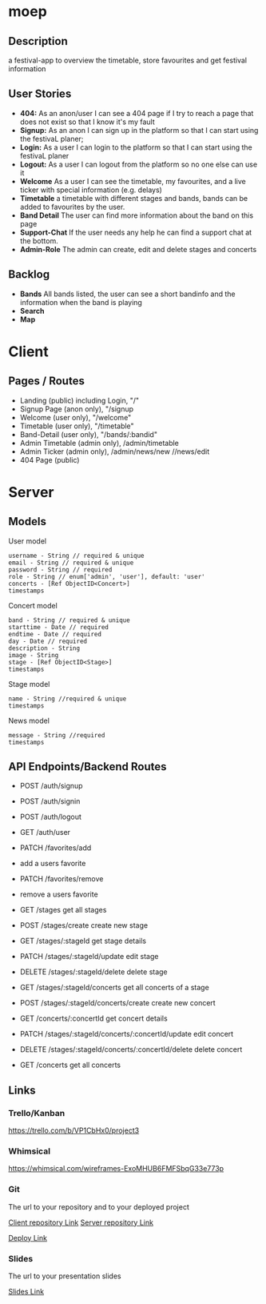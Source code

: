 # moep

## Description

a festival-app to overview the timetable, store favourites and get festival information

## User Stories

-  **404:** As an anon/user I can see a 404 page if I try to reach a page that does not exist so that I know it's my fault
-  **Signup:** As an anon I can sign up in the platform so that I can start using the festivaL planer;
-  **Login:** As a user I can login to the platform so that I can start using the festivaL planer
-  **Logout:** As a user I can logout from the platform so no one else can use it
-  **Welcome** As a user I can see the timetable, my favourites, and a live ticker with special information (e.g. delays)
-  **Timetable** a timetable with different stages and bands, bands can be added to favourites by the user.
-  **Band Detail** The user can find more information about the band on this page
-  **Support-Chat** If the user needs any help he can find a support chat at the bottom.
-  **Admin-Role** The admin can create, edit and delete stages and concerts

## Backlog

-  **Bands** All bands listed, the user can see a short bandinfo and the information when the band is playing
-  **Search**
-  **Map**

# Client

## Pages / Routes

-  Landing (public) including Login, "/"
-  Signup Page (anon only), "/signup
-  Welcome (user only), "/welcome"
-  Timetable (user only), "/timetable"
-  Band-Detail (user only), "/bands/:bandid"
-  Admin Timetable (admin only), /admin/timetable
-  Admin Ticker (admin only), /admin/news/new //news/edit
-  404 Page (public)

# Server

## Models

User model

```
username - String // required & unique
email - String // required & unique
password - String // required
role - String // enum['admin', 'user'], default: 'user'
concerts - [Ref ObjectID<Concert>]
timestamps
```

Concert model

```
band - String // required & unique
starttime - Date // required
endtime - Date // required
day - Date // required
description - String
image - String
stage - [Ref ObjectID<Stage>]
timestamps
```

Stage model

```
name - String //required & unique
timestamps
```

News model

```
message - String //required
timestamps
```

## API Endpoints/Backend Routes

-  POST /auth/signup
-  POST /auth/signin
-  POST /auth/logout
-  GET /auth/user

-  PATCH /favorites/add
-  add a users favorite
-  PATCH /favorites/remove
-  remove a users favorite

-  GET /stages get all stages
-  POST /stages/create create new stage
-  GET /stages/:stageId get stage details
-  PATCH /stages/:stageId/update edit stage
-  DELETE /stages/:stageId/delete delete stage

-  GET /stages/:stageId/concerts get all concerts of a stage
-  POST /stages/:stageId/concerts/create create new concert
-  GET /concerts/:concertId get concert details
-  PATCH /stages/:stageId/concerts/:concertId/update edit concert
-  DELETE /stages/:stageId/concerts/:concertId/delete delete concert
-  GET /concerts get all concerts

## Links

### Trello/Kanban

https://trello.com/b/VP1CbHx0/project3

### Whimsical

https://whimsical.com/wireframes-ExoMHUB6FMFSbqG33e773p

### Git

The url to your repository and to your deployed project

[Client repository Link](https://github.com/lemade3k-ironhack/moep-client)
[Server repository Link](https://github.com/lemade3k-ironhack/moep-server)

[Deploy Link](http://heroku.com)

### Slides

The url to your presentation slides

[Slides Link](http://slides.com)
